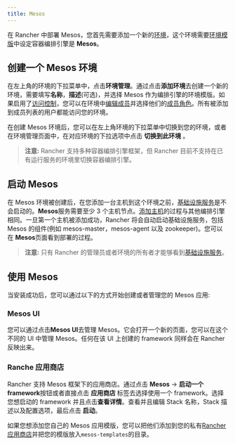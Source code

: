 ```yaml
---
title: Mesos
---
```


在 Rancher 中部署 Mesos，您首先需要添加一个新的[环境](/docs/rancher1/configurations/environments/_index)，这个环境需要[环境模版](/docs/rancher1/configurations/environments/_index#什么是环境模版)中设定容器编排引擎是 **Mesos**。

## 创建一个 Mesos 环境

在左上角的环境的下拉菜单中，点击**环境管理**。通过点击**添加环境**去创建一个新的环境，需要填写**名称**，**描述**(可选)，并选择 Mesos 作为编排引擎的环境模版。如果启用了[访问控制](/docs/rancher1configurations/environments/access-control/_index)，您可以在环境中[编辑成员](/docs/rancher1/configurations/environments/_index#成员编辑)并选择他们的[成员角色](/docs/rancher1/configurations/environments/_index#成员角色)。所有被添加到成员列表的用户都能访问您的环境。

在创建 Mesos 环境后，您可以在左上角环境的下拉菜单中切换到您的环境，或者在环境管理页面中，在对应环境的下拉选项中点击 **切换到此环境** 。

> **注意:** Rancher 支持多种容器编排引擎框架，但 Rancher 目前不支持在已有运行服务的环境里切换容器编排引擎。

## 启动 Mesos

在 Mesos 环境被创建后，在您添加一台主机到这个环境之前，[基础设施服务](/docs/rancher1/rancher-service/_index)是不会启动的。**Mesos**服务需要至少 3 个主机节点。[添加主机](/docs/rancher1/infrastructure/hosts/_index)的过程与其他编排引擎相同。一旦第一个主机被添加成功，Rancher 将会自动启动基础设施服务，包括 Mesos 的组件(例如 mesos-master，mesos-agent 以及 zookeeper)。您可以在 **Mesos**页面看到部署的过程。

> **注意:** 只有 Rancher 的管理员或者环境的所有者才能够看到[基础设施服务](/docs/rancher1/rancher-service/_index)。

## 使用 Mesos

当安装成功后，您可以通过以下的方式开始创建或者管理您的 Mesos 应用:

### Mesos UI

您可以通过点击**Mesos UI**去管理 Mesos。它会打开一个新的页面，您可以在这个不同的 UI 中管理 Mesos。任何在该 UI 上创建的 framework 同样会在 Rancher 反映出来。

### Ranche 应用商店

Rancher 支持 Mesos 框架下的应用商店。通过点击 **Mesos** -> **启动一个 framework**按钮或者直接点击 **应用商店** 标签去选择使用一个 framework。选择您想启动的 framework 并且点击**查看详情**。查看并且编辑 Stack 名称，Stack 描述以及配置选项，最后点击 **启动**。

如果您想添加您自己的 Mesos 应用模版，您可以把他们添加到您的私有[Rancher 应用商店](/docs/rancher1/configurations/catalog/_index)并把您的模版放入`mesos-templates`的目录。
